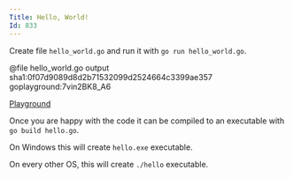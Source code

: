 ```yaml
---
Title: Hello, World!
Id: 833
---
```

Create file `hello_world.go` and run it with `go run hello_world.go`.

@file hello_world.go output sha1:0f07d9089d8d2b71532099d2524664c3399ae357 goplayground:7vin2BK8_A6

[Playground](https://play.golang.org/p/I3l_5RKJts)

Once you are happy with the code it can be compiled to an executable with `go build hello.go`.

On Windows this will create `hello.exe` executable.

On every other OS, this will create `./hello` executable.
